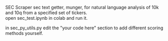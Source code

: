 SEC Scraper
sec text getter, munger, for natural language analysis of 10k and 10q from a specified set of tickers.  
open sec_test.ipynb in colab and run it.  

in sec_py_utils.py edit the "your code here" section to add different scoring methods yourself.
